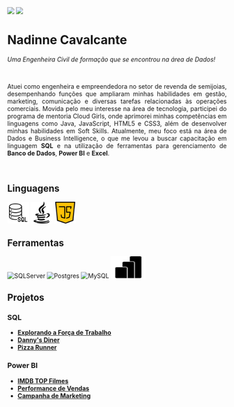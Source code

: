 
<!---
nadinne94/nadinne94 is a ✨ special ✨ repository because its `README.md` (this file) appears on your GitHub profile.
You can click the Preview link to take a look at your changes.
--->
<div align="left">
  <a href="https://www.linkedin.com/in/nadinne-cavalcante/" target="_blank"><img src="https://img.shields.io/badge/-LinkedIn-%230077B5?style=for-the-badge&logo=linkedin&logoColor=white" target="_blank"></a> 
  <a href="mailto:nadinnecavalcantesilva@gmail.com"><img src="https://img.shields.io/badge/-Gmail-%23333?style=for-the-badge&logo=gmail&logoColor=white" target="_blank"></a>
</div>

# Nadinne Cavalcante

_Uma Engenheira Civil de formação que se encontrou na área de Dados!_

<br>

<div align="justify">
  <p>
     Atuei como engenheira e empreendedora no setor de revenda de semijoias, desempenhando funções que ampliaram minhas habilidades em gestão, marketing, comunicação e diversas tarefas relacionadas às operações       comerciais. Movida pelo meu interesse na área de tecnologia, participei do programa de mentoria Cloud Girls, onde aprimorei minhas competências em linguagens como Java, JavaScript, HTML5 e CSS3, além de          desenvolver minhas habilidades em Soft Skills. Atualmente, meu foco está na área de Dados e Business Intelligence, o que me levou a buscar capacitação em linguagem <b>SQL</b> e na utilização de ferramentas       para gerenciamento de <b>Banco de Dados</b>, <b>Power BI</b> e <b>Excel</b>.
  </p> 
    <br>
</div>

## Linguagens

<div>
      <img src="https://github.com/nadinne94/icons/blob/main/servidor-sql.png" alt="SQL" height="50" width="50" />
      <img src="https://github.com/nadinne94/icons/blob/main/java.png" alt="Java" height="50" width="50"  />
      <img src="https://github.com/nadinne94/icons/blob/main/script-java.png" alt="JavaScript" height="50" width="50"  />
</div>

## Ferramentas
<div>
      <img src="https://cdn.jsdelivr.net/gh/devicons/devicon/icons/microsoftsqlserver/microsoftsqlserver-plain-wordmark.svg" alt="SQLServer" height="50" width="80"  />
      <img src="https://devicons.railway.app/i/postgresql.svg" alt="Postgres" height="50" width="80"/>
      <img src="https://devicons.railway.app/i/mysql.svg" alt="MySQL" height="50" width="80"/>
      <img src="https://github.com/nadinne94/icons/blob/main/powerbi.svg" alt="Power BI" height="50" width="80" />
</div>
 

## Projetos

### SQL
* **<a href="https://github.com/nadinne94/employeedataset">Explorando a Força de Trabalho</a>**
* **<a href="https://github.com/nadinne94/dannys_diner">Danny's Diner</a>**
* **<a href="https://github.com/nadinne94/pizza_runner">Pizza Runner</a>**

### Power BI
* **<a href="https://www.behance.net/gallery/180165445/IMDB-Top-10000-Filmes">IMDB TOP Filmes</a>**
* **[Performance de Vendas](https://app.powerbi.com/view?r=eyJrIjoiNzY3MTQ3MTMtOGY1Zi00OWZkLTk4MDQtZWY3Mjk2YjUzYTVmIiwidCI6IjdmYTg3YmQ3LTU0NzgtNDQ4Yy05Yjk2LWYzYjZjNGEwYzliMCJ9)**
* **[Campanha de Marketing](https://app.powerbi.com/view?r=eyJrIjoiM2RmNTIxMGEtMDFmZS00ODI3LTliNzgtOTdlMWRhYjJiMjNlIiwidCI6IjdmYTg3YmQ3LTU0NzgtNDQ4Yy05Yjk2LWYzYjZjNGEwYzliMCJ9)**



